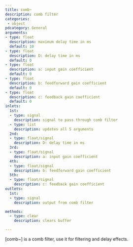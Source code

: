 ```yaml
---
title: comb~
description: comb filter
categories:
 - object
pdcategory: General
arguments:
- type: float
  description: maximum delay time in ms
  default: 10
- type: float
  description: D: delay time in ms
  default: 0
- type: float
  description: a: input gain coefficient
  default: 0
- type: float
  description: b: feedforward gain coefficient
  default: 0
- type: float
  description: c: feedback gain coefficient
  default: 0
inlets:
  1st:
  - type: signal
    description: signal to pass through comb filter
  - type: list
    description: updates all 5 arguments
  2nd:
  - type: float/signal
    description: D: delay time in ms
  3rd:
  - type: float/signal
    description: a: input gain coefficient
  4th:
  - type: float/signal
    description: b: feedforward gain coefficient
  5th:
  - type: float/signal
    description: c: feedback gain coefficient
outlets:
  1st:
  - type: signal
    description: output from comb filter

methods:
  - type: clear
    description: clears buffer

---
```


[comb~] is a comb filter, use it for filtering and delay effects.

